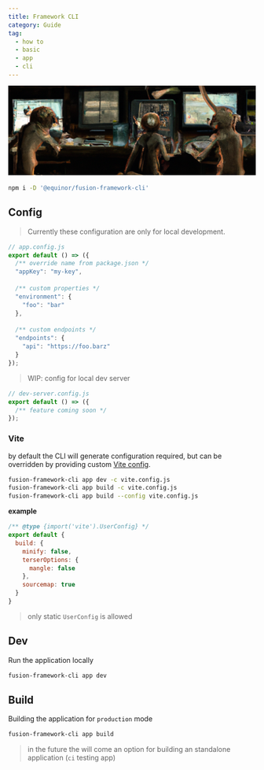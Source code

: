 ```yaml
---
title: Framework CLI
category: Guide
tag:
  - how to
  - basic
  - app
  - cli
---
```


![CLI](./cli.png)

<ModuleBadge module="cli" />

```sh
npm i -D '@equinor/fusion-framework-cli'
```

## Config

> Currently these configuration are only for local development.

```js
// app.config.js
export default () => ({
  /** override name from package.json */
  "appKey": "my-key",

  /** custom properties */
  "environment": {
    "foo": "bar"
  },

  /** custom endpoints */
  "endpoints": {
    "api": "https://foo.barz"
  }
});
```

> WIP: config for local dev server
```js
// dev-server.config.js
export default () => ({
  /** feature coming soon */
});
```

### Vite

by default the CLI will generate configuration required, but can be overridden by providing custom [Vite config](https://vitejs.dev/config/).

```sh
fusion-framework-cli app dev -c vite.config.js
fusion-framework-cli app build -c vite.config.js
fusion-framework-cli app build --config vite.config.js
```

__example__
```js
/** @type {import('vite').UserConfig} */
export default {
  build: {
    minify: false,
    terserOptions: {
      mangle: false
    },
    sourcemap: true
  }
}
```

> only static `UserConfig` is allowed

## Dev

Run the application locally

```sh
fusion-framework-cli app dev
```

## Build

Building the application for `production` mode

```sh
fusion-framework-cli app build
```

> in the future the will come an option for building an standalone application (`ci` testing app)
